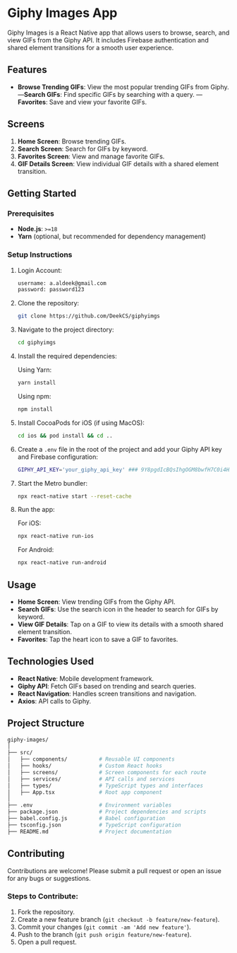 # Giphy Images App

Giphy Images is a React Native app that allows users to browse, search, and view GIFs from the Giphy API. It includes Firebase authentication and shared element transitions for a smooth user experience.

## Features

- **Browse Trending GIFs**: View the most popular trending GIFs from Giphy.—**Search GIFs**: Find specific GIFs by searching with a query.
— **Favorites**: Save and view your favorite GIFs.

## Screens

1. **Home Screen**: Browse trending GIFs.
2. **Search Screen**: Search for GIFs by keyword.
3. **Favorites Screen**: View and manage favorite GIFs.
4. **GIF Details Screen**: View individual GIF details with a shared element transition.

## Getting Started

### Prerequisites

- **Node.js**: `>=18`
- **Yarn** (optional, but recommended for dependency management)

### Setup Instructions


1. Login Account:

   ```bash
   username: a.aldeek@gmail.com
   password: password123
   ```

1. Clone the repository:

   ```bash
   git clone https://github.com/DeekCS/giphyimgs
   ```

2. Navigate to the project directory:

   ```bash
   cd giphyimgs
   ```

3. Install the required dependencies:

   Using Yarn:

   ```bash
   yarn install
   ```

   Using npm:

   ```bash
   npm install
   ```


4. Install CocoaPods for iOS (if using MacOS):

   ```bash
   cd ios && pod install && cd ..
   ```

6. Create a `.env` file in the root of the project and add your Giphy API key and Firebase configuration:

   ```bash
   GIPHY_API_KEY='your_giphy_api_key' ### 9Y8pgdIcBQsIhgOGM8bwfH7C0i4H5wNs
   ```

7. Start the Metro bundler:

   ```bash
   npx react-native start --reset-cache
   ```

8. Run the app:

   For iOS:

   ```bash
   npx react-native run-ios
   ```

   For Android:

   ```bash
   npx react-native run-android
   ```

## Usage

- **Home Screen**: View trending GIFs from the Giphy API.
- **Search GIFs**: Use the search icon in the header to search for GIFs by keyword.
- **View GIF Details**: Tap on a GIF to view its details with a smooth shared element transition.
- **Favorites**: Tap the heart icon to save a GIF to favorites.

## Technologies Used

- **React Native**: Mobile development framework.
- **Giphy API**: Fetch GIFs based on trending and search queries.
- **React Navigation**: Handles screen transitions and navigation.
- **Axios**: API calls to Giphy.

## Project Structure

```bash
giphy-images/
│
├── src/
│   ├── components/          # Reusable UI components
│   ├── hooks/               # Custom React hooks
│   ├── screens/             # Screen components for each route
│   ├── services/            # API calls and services
│   ├── types/               # TypeScript types and interfaces
│   ├── App.tsx              # Root app component
│
├── .env                     # Environment variables
├── package.json             # Project dependencies and scripts
├── babel.config.js          # Babel configuration
├── tsconfig.json            # TypeScript configuration
├── README.md                # Project documentation
```

## Contributing

Contributions are welcome! Please submit a pull request or open an issue for any bugs or suggestions.

### Steps to Contribute:

1. Fork the repository.
2. Create a new feature branch (`git checkout -b feature/new-feature`).
3. Commit your changes (`git commit -am 'Add new feature'`).
4. Push to the branch (`git push origin feature/new-feature`).
5. Open a pull request.